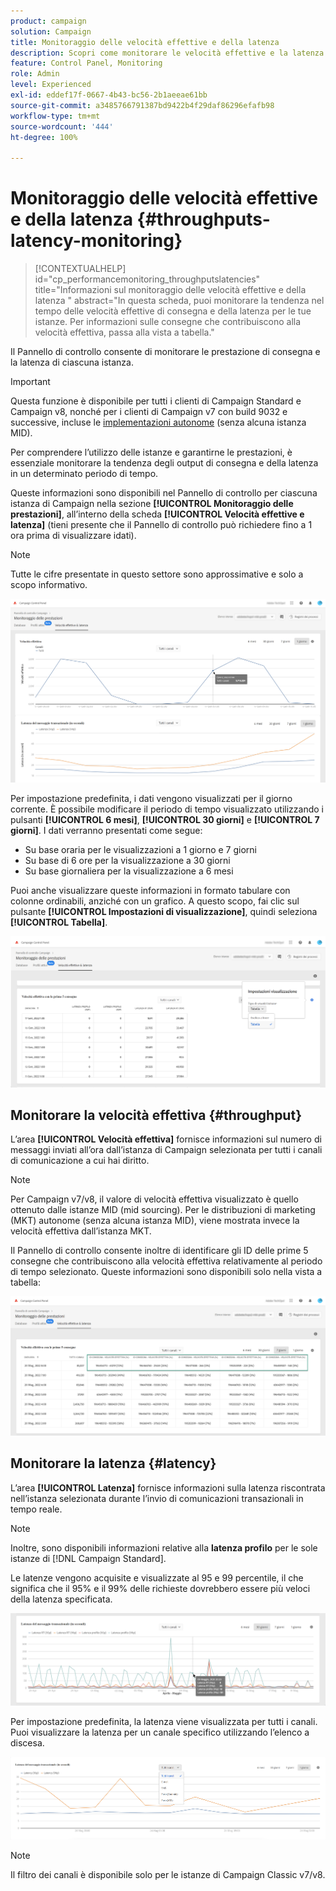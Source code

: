 ```yaml
---
product: campaign
solution: Campaign
title: Monitoraggio delle velocità effettive e della latenza
description: Scopri come monitorare le velocità effettive e la latenza delle istanze di Campaign nel Pannello di controllo.
feature: Control Panel, Monitoring
role: Admin
level: Experienced
exl-id: eddef17f-0667-4b43-bc56-2b1aeeae61bb
source-git-commit: a3485766791387bd9422b4f29daf86296efafb98
workflow-type: tm+mt
source-wordcount: '444'
ht-degree: 100%

---
```


# Monitoraggio delle velocità effettive e della latenza {#throughputs-latency-monitoring}

>[!CONTEXTUALHELP]
>id="cp_performancemonitoring_throughputslatencies"
>title="Informazioni sul monitoraggio delle velocità effettive e della latenza "
>abstract="In questa scheda, puoi monitorare la tendenza nel tempo delle velocità effettive di consegna e della latenza per le tue istanze. Per informazioni sulle consegne che contribuiscono alla velocità effettiva, passa alla vista a tabella."

Il Pannello di controllo consente di monitorare le prestazione di consegna e la latenza di ciascuna istanza.

>[!IMPORTANT]
>
>Questa funzione è disponibile per tutti i clienti di Campaign Standard e Campaign v8, nonché per i clienti di Campaign v7 con build 9032 e successive, incluse le [implementazioni autonome](https://experienceleague.adobe.com/docs/campaign-classic/using/installing-campaign-classic/deployment-types-/standalone-deployment.html?lang=it) (senza alcuna istanza MID).

Per comprendere l’utilizzo delle istanze e garantirne le prestazioni, è essenziale monitorare la tendenza degli output di consegna e della latenza in un determinato periodo di tempo.

Queste informazioni sono disponibili nel Pannello di controllo per ciascuna istanza di Campaign nella sezione **[!UICONTROL Monitoraggio delle prestazioni]**, all’interno della scheda **[!UICONTROL Velocità effettive e latenza]** (tieni presente che il Pannello di controllo può richiedere fino a 1 ora prima di visualizzare idati).

>[!NOTE]
>
>Tutte le cifre presentate in questo settore sono approssimative e solo a scopo informativo.

![](assets/throughput-latencies-overview.png)

Per impostazione predefinita, i dati vengono visualizzati per il giorno corrente. È possibile modificare il periodo di tempo visualizzato utilizzando i pulsanti **[!UICONTROL 6 mesi]**, **[!UICONTROL 30 giorni]** e **[!UICONTROL 7 giorni]**. I dati verranno presentati come segue:
* Su base oraria per le visualizzazioni a 1 giorno e 7 giorni
* Su base di 6 ore per la visualizzazione a 30 giorni
* Su base giornaliera per la visualizzazione a 6 mesi

Puoi anche visualizzare queste informazioni in formato tabulare con colonne ordinabili, anziché con un grafico. A questo scopo, fai clic sul pulsante **[!UICONTROL Impostazioni di visualizzazione]**, quindi seleziona **[!UICONTROL Tabella]**.

![](assets/throughput-latencies-table.png)

## Monitorare la velocità effettiva {#throughput}

L’area **[!UICONTROL Velocità effettiva]** fornisce informazioni sul numero di messaggi inviati all’ora dall’istanza di Campaign selezionata per tutti i canali di comunicazione a cui hai diritto.

>[!NOTE]
>
>Per Campaign v7/v8, il valore di velocità effettiva visualizzato è quello ottenuto dalle istanze MID (mid sourcing). Per le distribuzioni di marketing (MKT) autonome (senza alcuna istanza MID), viene mostrata invece la velocità effettiva dall’istanza MKT.

Il Pannello di controllo consente inoltre di identificare gli ID delle prime 5 consegne che contribuiscono alla velocità effettiva relativamente al periodo di tempo selezionato. Queste informazioni sono disponibili solo nella vista a tabella:

![](assets/throughput-latencies-top5.png)

## Monitorare la latenza {#latency}

L’area **[!UICONTROL Latenza]** fornisce informazioni sulla latenza riscontrata nell’istanza selezionata durante l’invio di comunicazioni transazionali in tempo reale.

>[!NOTE]
>
>Inoltre, sono disponibili informazioni relative alla **latenza profilo** per le sole istanze di [!DNL Campaign Standard].

Le latenze vengono acquisite e visualizzate al 95 e 99 percentile, il che significa che il 95% e il 99% delle richieste dovrebbero essere più veloci della latenza specificata.

![](assets/throughput-latencies-latency.png)

Per impostazione predefinita, la latenza viene visualizzata per tutti i canali. Puoi visualizzare la latenza per un canale specifico utilizzando l’elenco a discesa.

![](assets/throughput-latencies-filter.png)

>[!NOTE]
>
>Il filtro dei canali è disponibile solo per le istanze di Campaign Classic v7/v8.
